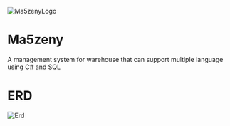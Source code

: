 ![Ma5zenyLogo](https://user-images.githubusercontent.com/75117329/159058737-c0ce0ccd-ca7e-4da5-afba-961692b3202c.png)
# Ma5zeny
A management system for warehouse that can support multiple language using C# and SQL

# ERD

![Erd](https://user-images.githubusercontent.com/75117329/159138086-16c2f3b6-3741-4704-ad62-eea652fc1abf.png)
